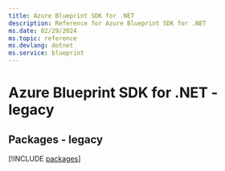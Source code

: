 ```yaml
---
title: Azure Blueprint SDK for .NET
description: Reference for Azure Blueprint SDK for .NET
ms.date: 02/29/2024
ms.topic: reference
ms.devlang: dotnet
ms.service: blueprint
---
```

# Azure Blueprint SDK for .NET - legacy
## Packages - legacy
[!INCLUDE [packages](blueprint-index.md)]